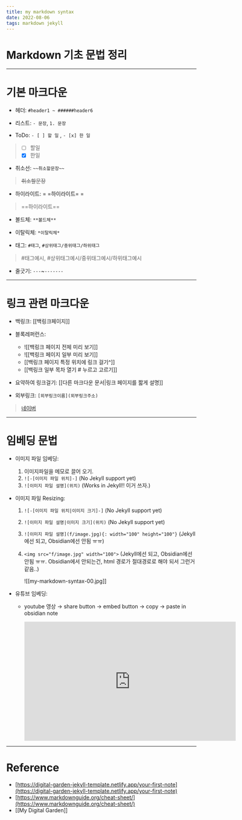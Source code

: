```yaml
---
title: my markdown syntax
date: 2022-08-06
tags: markdown jekyll
---
```


# Markdown 기초 문법 정리

---

# 기본 마크다운
- 헤더: `#header1 ~ ######header6`

- 리스트: `- 문장`, `1. 문장`

- ToDo: `- [ ] 할 일` , `- [x] 한 일`
> - [ ]  할일
> - [x]  한일

- 취소선: `~~취소할문장~~` 
> ~~취소할문장~~

- 하이라이트: = =하이라이트= =
> ==하이라이트==

- 볼드체: `**볼드체**`

- 이탈릭체: `*이탈릭체*`

- 태그: `#태그`, `#상위태그/중위태그/하위태그`
> #태그예시, #상위태그예시/중위태그예시/하위태그예시

- 줄긋기: `---`~`-------`

----------

# 링크 관련 마크다운

- 백링크: \[\[백링크페이지\]\]

- 블록레퍼런스: 
	- \!\[\[백링크 페이지 전체 미리 보기\]\]
	- \!\[\[백링크 페이지 일부 미리 보기\]\]
	- \[\[백링크 페이지 특정 위치에 링크 걸기\^\]\]
	- \[\[백링크 일부 목차 열기 \# 누르고 고르기\]\]

- 요약하여 링크걸기: \[\[다른 마크다운 문서\|링크 페이지를 짧게 설명\]\]

- 외부링크: `[외부링크이름](외부링크주소)`
> [네이버](https://naver.com)

---

# 임베딩 문법

- 이미지 파일 임베딩: 
	1. 이미지파일을 메모로 끌어 오기. 
	2. `![-[이미지 파일 위치]-]` (No Jekyll support yet)
	3. `![이미지 파일 설명](위치)` (Works in Jekyll!! 이거 쓰자.)

- 이미지 파일 Resizing:
	1. `![-[이미지 파일 위치|이미지 크기]-]` (No Jekyll support yet)
	2. `![이미지 파일 설명|이미지 크기](위치)` (No Jekyll support yet)
	3. `![이미지 파일 설명](f/image.jpg){: width="100" height="100"}` (Jekyll에선 되고, Obsidian에선 안됨 ㅠㅠ)
	4. `<img src="f/image.jpg" width="100">` (Jekyll에선 되고, Obsidian에선 안됨 ㅠㅠ. Obsidian에서 안되는건, html 경로가 절대경로로 해야 되서 그런거 같음..)


		![[my-markdown-syntax-00.jpg]]

- 유튜브 임베딩:
	- youtube 영상 $\rightarrow$ share button  $\rightarrow$ embed button  $\rightarrow$ copy  $\rightarrow$ paste in obsidian note 


		<iframe width="560" height="315" src="https://www.youtube.com/embed/EdHGrnuCEo4" title="YouTube video player" frameborder="0" allow="accelerometer; autoplay; clipboard-write; encrypted-media; gyroscope; picture-in-picture" allowfullscreen></iframe>


---

# Reference

- [https://digital-garden-jekyll-template.netlify.app/your-first-note](https://digital-garden-jekyll-template.netlify.app/your-first-note)
- [https://www.markdownguide.org/cheat-sheet/](https://www.markdownguide.org/cheat-sheet/)
- [[My Digital Garden]]